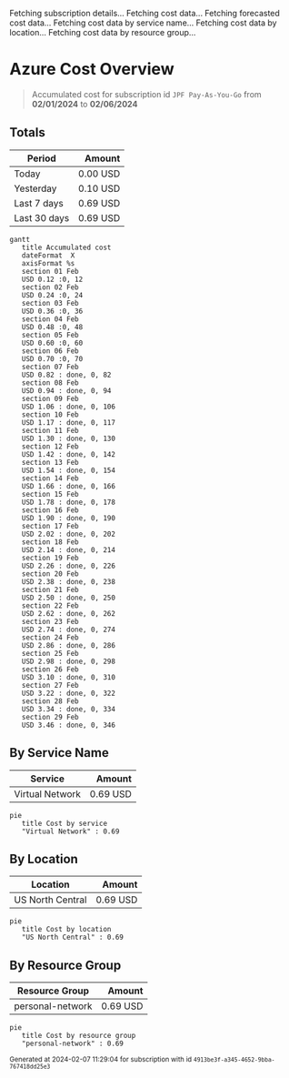 Fetching subscription details...
Fetching cost data...
Fetching forecasted cost data...
Fetching cost data by service name...
Fetching cost data by location...
Fetching cost data by resource group...
# Azure Cost Overview

> Accumulated cost for subscription id `JPF Pay-As-You-Go` from **02/01/2024** to **02/06/2024**

## Totals

|Period|Amount|
|---|---:|
|Today|0.00 USD|
|Yesterday|0.10 USD|
|Last 7 days|0.69 USD|
|Last 30 days|0.69 USD|

```mermaid
gantt
   title Accumulated cost
   dateFormat  X
   axisFormat %s
   section 01 Feb
   USD 0.12 :0, 12
   section 02 Feb
   USD 0.24 :0, 24
   section 03 Feb
   USD 0.36 :0, 36
   section 04 Feb
   USD 0.48 :0, 48
   section 05 Feb
   USD 0.60 :0, 60
   section 06 Feb
   USD 0.70 :0, 70
   section 07 Feb
   USD 0.82 : done, 0, 82
   section 08 Feb
   USD 0.94 : done, 0, 94
   section 09 Feb
   USD 1.06 : done, 0, 106
   section 10 Feb
   USD 1.17 : done, 0, 117
   section 11 Feb
   USD 1.30 : done, 0, 130
   section 12 Feb
   USD 1.42 : done, 0, 142
   section 13 Feb
   USD 1.54 : done, 0, 154
   section 14 Feb
   USD 1.66 : done, 0, 166
   section 15 Feb
   USD 1.78 : done, 0, 178
   section 16 Feb
   USD 1.90 : done, 0, 190
   section 17 Feb
   USD 2.02 : done, 0, 202
   section 18 Feb
   USD 2.14 : done, 0, 214
   section 19 Feb
   USD 2.26 : done, 0, 226
   section 20 Feb
   USD 2.38 : done, 0, 238
   section 21 Feb
   USD 2.50 : done, 0, 250
   section 22 Feb
   USD 2.62 : done, 0, 262
   section 23 Feb
   USD 2.74 : done, 0, 274
   section 24 Feb
   USD 2.86 : done, 0, 286
   section 25 Feb
   USD 2.98 : done, 0, 298
   section 26 Feb
   USD 3.10 : done, 0, 310
   section 27 Feb
   USD 3.22 : done, 0, 322
   section 28 Feb
   USD 3.34 : done, 0, 334
   section 29 Feb
   USD 3.46 : done, 0, 346
```

## By Service Name

|Service|Amount|
|---|---:|
|Virtual Network|0.69 USD|

```mermaid
pie
   title Cost by service
   "Virtual Network" : 0.69
```

## By Location

|Location|Amount|
|---|---:|
|US North Central|0.69 USD|

```mermaid
pie
   title Cost by location
   "US North Central" : 0.69
```

## By Resource Group

|Resource Group|Amount|
|---|---:|
|personal-network|0.69 USD|

```mermaid
pie
   title Cost by resource group
   "personal-network" : 0.69
```

<sup>Generated at 2024-02-07 11:29:04 for subscription with id `4913be3f-a345-4652-9bba-767418dd25e3`</sup>
